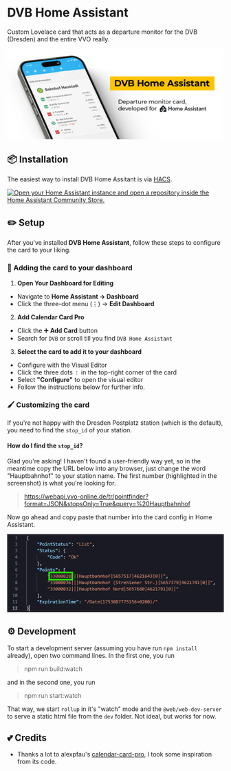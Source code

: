 # DVB Home Assistant
Custom Lovelace card that acts as a departure monitor for the DVB (Dresden) and the entire VVO really.

![](./assets/banner-repo-dvb-homeassistant.jpg)

## 📦 Installation
The easiest way to install DVB Home Assitant is via [HACS](https://www.hacs.xyz/).

[![Open your Home Assistant instance and open a repository inside the Home Assistant Community Store.](https://my.home-assistant.io/badges/hacs_repository.svg)](https://my.home-assistant.io/redirect/hacs_repository/?owner=mr-woodapple&repository=dvb-home-assistant)

## ✏️ Setup
After you've installed **DVB Home Assistant**, follow these steps to configure the card to your liking.

### 📌 Adding the card to your dashboard
1. **Open Your Dashboard for Editing**
- Navigate to **Home Assistant → Dashboard**
- Click the three-dot menu (⋮) → **Edit Dashboard**

2. **Add Calendar Card Pro**
- Click the ➕ **Add Card** button
- Search for `DVB` or scroll till you find `DVB Home Assistant`

3. **Select the card to add it to your dashboard**
- Configure with the Visual Editor
- Click the three dots `⋮` in the top-right corner of the card
- Select **"Configure"** to open the visual editor
- Follow the instructions below for further info.

### 🖌️ Customizing the card
If you're not happy with the Dresden Postplatz station (which is the default), you need to find the `stop_id` of your station.

#### How do I find the `stop_id`?

Glad you're asking! I haven't found a user-friendly way yet, so in the meantime copy the URL below into any browser, just change the word "Hauptbahnhof" to your station name. The first number (highlighted in the screenshot) is what you're looking for.

> https://webapi.vvo-online.de/tr/pointfinder?format=JSON&stopsOnly=True&query=%20Hauptbahnhof

Now go ahead and copy paste that number into the card config in Home Assistant.

![](./docs/screenshots/docs-stopid-request-answer.png)


## ⚙️ Development
To start a development server (assuming you have run `npm install` already), open two command lines. In the first one, you run
> npm run build:watch

and in the second one, you run 
> npm run start:watch

That way, we start `rollup` in it's "watch" mode and the `@web/web-dev-server` to serve a static html file from the `dev` folder. Not ideal, but works for now.


## 💕 Credits
- Thanks a lot to alexpfau's [calendar-card-pro](https://github.com/alexpfau/calendar-card-pro), I took some inspiration from its code.